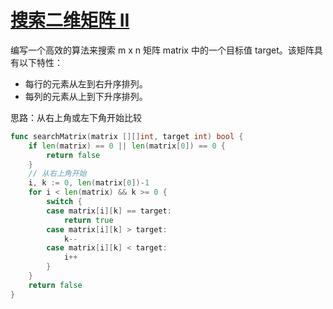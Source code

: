 # [搜索二维矩阵 II](https://leetcode-cn.com/problems/search-a-2d-matrix-ii/)

编写一个高效的算法来搜索 m x n 矩阵 matrix 中的一个目标值 target。该矩阵具有以下特性：

- 每行的元素从左到右升序排列。
- 每列的元素从上到下升序排列。

思路：从右上角或左下角开始比较

```go
func searchMatrix(matrix [][]int, target int) bool {
  	if len(matrix) == 0 || len(matrix[0]) == 0 {
		return false
	}
	// 从右上角开始
	i, k := 0, len(matrix[0])-1
	for i < len(matrix) && k >= 0 {
		switch {
		case matrix[i][k] == target:
			return true
		case matrix[i][k] > target:
			k--
		case matrix[i][k] < target:
			i++
		}
	}
	return false
}
```
